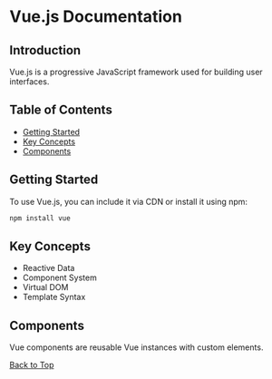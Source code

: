 # Vue.js Documentation

## Introduction
Vue.js is a progressive JavaScript framework used for building user interfaces.

## Table of Contents
- [Getting Started](#getting-started)
- [Key Concepts](#key-concepts)
- [Components](#components)

## Getting Started
To use Vue.js, you can include it via CDN or install it using npm:
```bash
npm install vue
```

## Key Concepts
- Reactive Data
- Component System
- Virtual DOM
- Template Syntax

## Components
Vue components are reusable Vue instances with custom elements.

[Back to Top](#vuejs-documentation)
